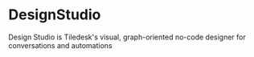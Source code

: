 # DesignStudio
Design Studio is Tiledesk's visual, graph-oriented no-code designer for conversations and automations

